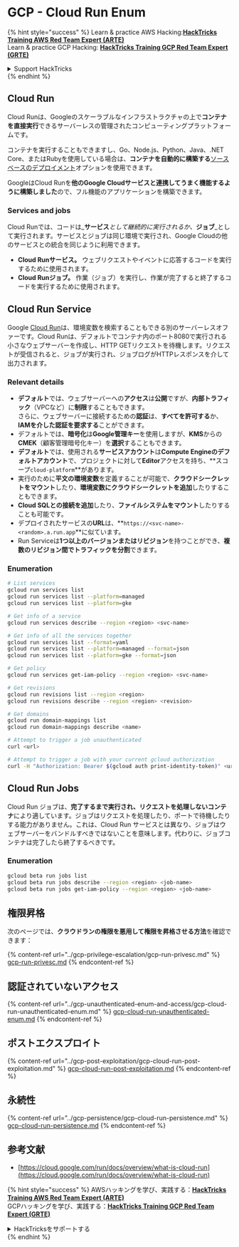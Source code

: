 # GCP - Cloud Run Enum

{% hint style="success" %}
Learn & practice AWS Hacking:<img src="../../../.gitbook/assets/image (1) (1) (1).png" alt="" data-size="line">[**HackTricks Training AWS Red Team Expert (ARTE)**](https://training.hacktricks.xyz/courses/arte)<img src="../../../.gitbook/assets/image (1) (1) (1).png" alt="" data-size="line">\
Learn & practice GCP Hacking: <img src="../../../.gitbook/assets/image (2).png" alt="" data-size="line">[**HackTricks Training GCP Red Team Expert (GRTE)**<img src="../../../.gitbook/assets/image (2).png" alt="" data-size="line">](https://training.hacktricks.xyz/courses/grte)

<details>

<summary>Support HackTricks</summary>

* Check the [**subscription plans**](https://github.com/sponsors/carlospolop)!
* **Join the** 💬 [**Discord group**](https://discord.gg/hRep4RUj7f) or the [**telegram group**](https://t.me/peass) or **follow** us on **Twitter** 🐦 [**@hacktricks\_live**](https://twitter.com/hacktricks_live)**.**
* **Share hacking tricks by submitting PRs to the** [**HackTricks**](https://github.com/carlospolop/hacktricks) and [**HackTricks Cloud**](https://github.com/carlospolop/hacktricks-cloud) github repos.

</details>
{% endhint %}

## Cloud Run <a href="#reviewing-cloud-run-configurations" id="reviewing-cloud-run-configurations"></a>

Cloud Runは、Googleのスケーラブルなインフラストラクチャの上で**コンテナを直接実行**できるサーバーレスの管理されたコンピューティングプラットフォームです。

コンテナを実行することもできますし、Go、Node.js、Python、Java、.NET Core、またはRubyを使用している場合は、**コンテナを自動的に構築する**[ソースベースのデプロイメント](https://cloud.google.com/run/docs/deploying-source-code)オプションを使用できます。

GoogleはCloud Runを**他のGoogle Cloudサービスと連携してうまく機能するように構築しました**ので、フル機能のアプリケーションを構築できます。

### Services and jobs <a href="#services-and-jobs" id="services-and-jobs"></a>

Cloud Runでは、コードは_**サービス**_として継続的に実行されるか、_**ジョブ**_として実行されます。サービスとジョブは同じ環境で実行され、Google Cloudの他のサービスとの統合を同じように利用できます。

* **Cloud Runサービス。** ウェブリクエストやイベントに応答するコードを実行するために使用されます。
* **Cloud Runジョブ。** 作業（ジョブ）を実行し、作業が完了すると終了するコードを実行するために使用されます。

## Cloud Run Service

Google [Cloud Run](https://cloud.google.com/run)は、環境変数を検索することもできる別のサーバーレスオファーです。Cloud Runは、デフォルトでコンテナ内のポート8080で実行される小さなウェブサーバーを作成し、HTTP GETリクエストを待機します。リクエストが受信されると、ジョブが実行され、ジョブログがHTTPレスポンスを介して出力されます。

### Relevant details

* **デフォルト**では、ウェブサーバーへの**アクセス**は**公開**ですが、**内部トラフィック**（VPCなど）に**制限**することもできます。\
さらに、ウェブサーバーに接続するための**認証**は、**すべてを許可する**か、**IAMを介した認証を要求する**ことができます。
* デフォルトでは、**暗号化**は**Google管理キー**を使用しますが、**KMS**からの**CMEK**（顧客管理暗号化キー）を**選択**することもできます。
* **デフォルト**では、使用される**サービスアカウント**は**Compute Engineのデフォルトアカウント**で、プロジェクトに対して**Editor**アクセスを持ち、**スコープ`cloud-platform`**があります。
* 実行のために**平文の環境変数**を定義することが可能で、**クラウドシークレットをマウント**したり、**環境変数にクラウドシークレットを追加**したりすることもできます。
* **Cloud SQLとの接続を追加**したり、**ファイルシステムをマウント**したりすることも可能です。
* デプロイされたサービスの**URL**は、**`https://<svc-name>-<random>.a.run.app`**に似ています。
* Run Serviceは**1つ以上のバージョンまたはリビジョン**を持つことができ、**複数のリビジョン間でトラフィックを分割**できます。

### Enumeration
```bash
# List services
gcloud run services list
gcloud run services list --platform=managed
gcloud run services list --platform=gke

# Get info of a service
gcloud run services describe --region <region> <svc-name>

# Get info of all the services together
gcloud run services list --format=yaml
gcloud run services list --platform=managed --format=json
gcloud run services list --platform=gke --format=json

# Get policy
gcloud run services get-iam-policy --region <region> <svc-name>

# Get revisions
gcloud run revisions list --region <region>
gcloud run revisions describe --region <region> <revision>

# Get domains
gcloud run domain-mappings list
gcloud run domain-mappings describe <name>

# Attempt to trigger a job unauthenticated
curl <url>

# Attempt to trigger a job with your current gcloud authorization
curl -H "Authorization: Bearer $(gcloud auth print-identity-token)" <url>
```
## Cloud Run Jobs

Cloud Run ジョブは、**完了するまで実行され、リクエストを処理しないコンテナ**により適しています。ジョブはリクエストを処理したり、ポートで待機したりする能力がありません。これは、Cloud Run サービスとは異なり、ジョブはウェブサーバーをバンドルすべきではないことを意味します。代わりに、ジョブコンテナは完了したら終了するべきです。

### Enumeration
```bash
gcloud beta run jobs list
gcloud beta run jobs describe --region <region> <job-name>
gcloud beta run jobs get-iam-policy --region <region> <job-name>
```
## 権限昇格

次のページでは、**クラウドランの権限を悪用して権限を昇格させる方法**を確認できます：

{% content-ref url="../gcp-privilege-escalation/gcp-run-privesc.md" %}
[gcp-run-privesc.md](../gcp-privilege-escalation/gcp-run-privesc.md)
{% endcontent-ref %}

## 認証されていないアクセス

{% content-ref url="../gcp-unauthenticated-enum-and-access/gcp-cloud-run-unauthenticated-enum.md" %}
[gcp-cloud-run-unauthenticated-enum.md](../gcp-unauthenticated-enum-and-access/gcp-cloud-run-unauthenticated-enum.md)
{% endcontent-ref %}

## ポストエクスプロイト

{% content-ref url="../gcp-post-exploitation/gcp-cloud-run-post-exploitation.md" %}
[gcp-cloud-run-post-exploitation.md](../gcp-post-exploitation/gcp-cloud-run-post-exploitation.md)
{% endcontent-ref %}

## 永続性

{% content-ref url="../gcp-persistence/gcp-cloud-run-persistence.md" %}
[gcp-cloud-run-persistence.md](../gcp-persistence/gcp-cloud-run-persistence.md)
{% endcontent-ref %}

## 参考文献

* [https://cloud.google.com/run/docs/overview/what-is-cloud-run](https://cloud.google.com/run/docs/overview/what-is-cloud-run)

{% hint style="success" %}
AWSハッキングを学び、実践する：<img src="../../../.gitbook/assets/image (1) (1) (1).png" alt="" data-size="line">[**HackTricks Training AWS Red Team Expert (ARTE)**](https://training.hacktricks.xyz/courses/arte)<img src="../../../.gitbook/assets/image (1) (1) (1).png" alt="" data-size="line">\
GCPハッキングを学び、実践する：<img src="../../../.gitbook/assets/image (2).png" alt="" data-size="line">[**HackTricks Training GCP Red Team Expert (GRTE)**<img src="../../../.gitbook/assets/image (2).png" alt="" data-size="line">](https://training.hacktricks.xyz/courses/grte)

<details>

<summary>HackTricksをサポートする</summary>

* [**サブスクリプションプラン**](https://github.com/sponsors/carlospolop)を確認してください！
* **💬 [**Discordグループ**](https://discord.gg/hRep4RUj7f)または[**Telegramグループ**](https://t.me/peass)に参加するか、**Twitter** 🐦 [**@hacktricks\_live**](https://twitter.com/hacktricks_live)**をフォローしてください。**
* **[**HackTricks**](https://github.com/carlospolop/hacktricks)および[**HackTricks Cloud**](https://github.com/carlospolop/hacktricks-cloud)のGitHubリポジトリにPRを提出してハッキングトリックを共有してください。**

</details>
{% endhint %}
